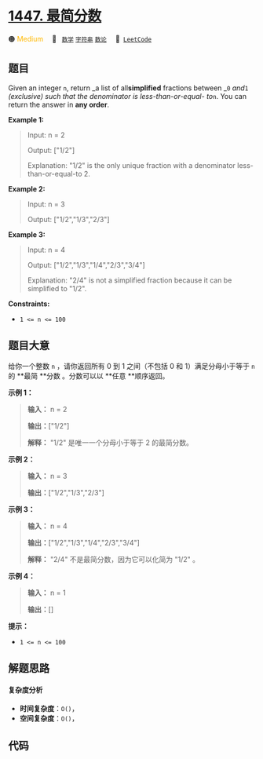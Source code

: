 # [1447. 最简分数](https://leetcode.com/problems/simplified-fractions)

🟠 <font color=#ffb800>Medium</font>&emsp; 🔖&ensp; [`数学`](/leetcode/outline/tag/math.md) [`字符串`](/leetcode/outline/tag/string.md) [`数论`](/leetcode/outline/tag/number-theory.md)&emsp; 🔗&ensp;[`LeetCode`](https://leetcode.com/problems/simplified-fractions)

## 题目

Given an integer `n`, return _a list of all**simplified** fractions between
_`0` _and_`1` _(exclusive) such that the denominator is less-than-or-equal-
to_`n`. You can return the answer in **any order**.



**Example 1:**

> Input: n = 2
> 
> Output: ["1/2"]
> 
> Explanation: "1/2" is the only unique fraction with a denominator less-than-or-equal-to 2.

**Example 2:**

> Input: n = 3
> 
> Output: ["1/2","1/3","2/3"]

**Example 3:**

> Input: n = 4
> 
> Output: ["1/2","1/3","1/4","2/3","3/4"]
> 
> Explanation: "2/4" is not a simplified fraction because it can be simplified to "1/2".

**Constraints:**

  * `1 <= n <= 100`


## 题目大意

给你一个整数 `n` ，请你返回所有 0 到 1 之间（不包括 0 和 1）满足分母小于等于  `n` 的 **最简  **分数 。分数可以以 **任意
**顺序返回。



**示例 1：**

> 
> 
> 
> 
> 
> **输入：** n = 2
> 
> **输出：**["1/2"]
> 
> **解释：** "1/2" 是唯一一个分母小于等于 2 的最简分数。

**示例 2：**

> 
> 
> 
> 
> 
> **输入：** n = 3
> 
> **输出：**["1/2","1/3","2/3"]
> 
> 

**示例 3：**

> 
> 
> 
> 
> 
> **输入：** n = 4
> 
> **输出：**["1/2","1/3","1/4","2/3","3/4"]
> 
> **解释：** "2/4" 不是最简分数，因为它可以化简为 "1/2" 。

**示例 4：**

> 
> 
> 
> 
> 
> **输入：** n = 1
> 
> **输出：**[]
> 
> 



**提示：**

  * `1 <= n <= 100`


## 解题思路

#### 复杂度分析

- **时间复杂度**：`O()`，
- **空间复杂度**：`O()`，

## 代码

```javascript

```